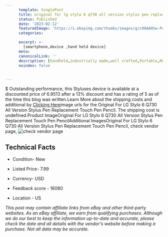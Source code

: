 ```yaml
---
      template: SinglePost
      title: original for lg stylo 6 q730 all version stylus pen replacement touch pen pencil
      status: Published
      date: '2023-02-12'
      featuredImage: 'https://i.ebayimg.com/thumbs/images/g/c90AAOSw-Pdg4B76/s-l225.jpg'
      categories: 

      excerpt: >-
        [smartphone,device ,hand held device]
      meta:
      canonicalLink: ''
      description: [handheld,industrially made,well crafted,Portable,Mobile,Compact,Convenient,Lightweight,Maneuverable,Man-portable,Miniature,Carriable,Hand-held,Light,Holdable,Transportable,Mobile device,Pocket-sized,On-the-go,Wireless,Cordless,Compact size,Convenient size, smartphone,device ,hand held device]
      noindex: false

        
---
```

$
    Outstanding performance, this Styluses device is available at a discounted price of 6.9513 after a 13% discount and has a rating of 5 as of the time this blog was written.Learn More about the shipping costs and additional by [Clicking Here](https://www.ebay.com/itm/265217630649?hash=item3dc033e1b9%3Ag%3Ac90AAOSw-Pdg4B76&mkevt=1&mkcid=1&mkrid=711-53200-19255-0&campid=%253CePNCampaignId%253E&customid=%253CreferenceId%253E&toolid=10049)image urls for the Original For LG Stylo 6 Q730 All Version Stylus Pen Replacement Touch Pen Pencil. The shipping cost is undefined.Product ImageOriginal For LG Stylo 6 Q730 All Version Stylus Pen Replacement Touch Pen PencilAdditional ImagesOriginal For LG Stylo 6 Q730 All Version Stylus Pen Replacement Touch Pen Pencil, check vendor page, ![check vendor page](https://origin-galleryplus.ebayimg.com/ws/web/265217630649_2_0_1/225x225.jpg,https://origin-galleryplus.ebayimg.com/ws/web/265217630649_3_0_1/225x225.jpg,https://origin-galleryplus.ebayimg.com/ws/web/265217630649_4_0_1/225x225.jpg,https://origin-galleryplus.ebayimg.com/ws/web/265217630649_5_0_1/225x225.jpg,https://origin-galleryplus.ebayimg.com/ws/web/265217630649_6_0_1/225x225.jpg,https://origin-galleryplus.ebayimg.com/ws/web/265217630649_7_0_1/225x225.jpg,https://origin-galleryplus.ebayimg.com/ws/web/265217630649_8_0_1/225x225.jpg,https://origin-galleryplus.ebayimg.com/ws/web/265217630649_9_0_1/225x225.jpg,https://origin-galleryplus.ebayimg.com/ws/web/265217630649_10_0_1/225x225.jpg,https://origin-galleryplus.ebayimg.com/ws/web/265217630649_11_0_1/225x225.jpg,https://origin-galleryplus.ebayimg.com/ws/web/265217630649_12_0_1/225x225.jpg)
    
    

 ## Technical Facts 



     
      

 - Condition- New 


      

 - Listed Price- 7.99 


      

 - Currency- USD 


      

 - Feedback score - 16080 


      

 - Location - US 


      
      

 *_This post may contain affiliate links from eBay and other third-party websites. As an eBay affiliate, we earn from qualifying purchases. Although we do our best to keep the information up-to-date and accurate, please check the date and all details with the vendor's website before making a purchase. Not all data may be accurate._*



    
    
    
    
    